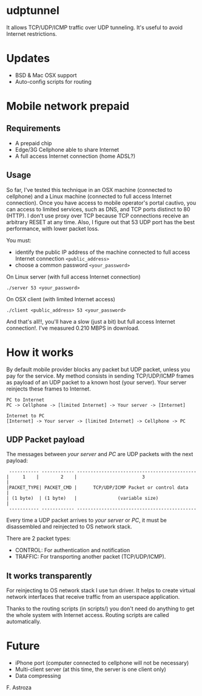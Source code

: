 udptunnel
=========

It allows TCP/UDP/ICMP traffic over UDP tunneling. It's useful to avoid Internet restrictions.

Updates
=========
* BSD & Mac OSX support
* Auto-config scripts for routing

Mobile network prepaid
=========
Requirements
---------
* A prepaid chip
* Edge/3G Cellphone able to share Internet
* A full access Internet connection (home ADSL?)

Usage
---------
So far, I've tested this technique in an OSX machine (connected to cellphone) and a Linux machine (connected to full access Internet connection).
Once you have access to mobile operator's portal cautivo, you can access to limited services, such as DNS, and TCP ports distinct to 80 (HTTP).
I don't use proxy over TCP because TCP connections receive an arbitrary RESET at any time. Also, I figure out that 53 UDP port 
has the best performance, with lower packet loss.

You must:
* identify the public IP address of the machine connected to full access Internet connection ```<public_address>```
* choose a common password ```<your_password>```

On Linux server (with full access Internet connection)
```
./server 53 <your_password>
```
On OSX client (with limited Internet access)

```
./client <public_address> 53 <your_password>
```

And that's all!!, you'll have a slow (just a bit) but full access Internet connection!. I've measured 0.210 MBPS in download.

How it works
=========

By default mobile provider blocks any packet but UDP packet, unless you pay for the service. My method consists in sending
TCP/UDP/ICMP frames as payload of an UDP packet to a known host (your server). Your server reinjects these frames to Internet.
```
PC to Internet
PC -> Cellphone -> [limited Internet] -> Your server -> [Internet]

Internet to PC
[Internet] -> Your server -> [limited Internet] -> Cellphone -> PC
```
UDP Packet payload
---------
The messages between _your server_ and _PC_ are UDP packets with the next payload:
```
 ----------- ------------ --------------------------------------------
|     1    |        2    |                        3                   |
|PACKET_TYPE| PACKET_CMD |      TCP/UDP/ICMP Packet or control data   |
| (1 byte)  | (1 byte)   |               (variable size)              |
 ----------- ------------ --------------------------------------------
```
Every time a UDP packet arrives to _your server_ or _PC_, it must be disassembled and reinjected to OS network stack.

There are 2 packet types:
* CONTROL: For authentication and notification
* TRAFFIC: For transporting another packet (TCP/UDP/ICMP).

It works transparently
---------
For reinjecting to OS network stack I use tun driver. It helps to create virtual network interfaces that receive traffic
from an userspace application.

Thanks to the routing scripts (in scripts/) you don't need do anything to get the whole system with Internet access. Routing
scripts are called automatically.

Future
=========
* iPhone port (computer connected to cellphone will not be necessary)
* Multi-client server (at this time, the server is one client only)
* Data compressing

F. Astroza
